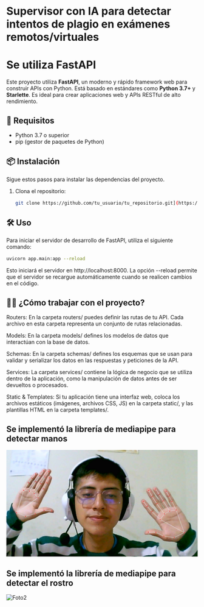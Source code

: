 # Supervisor con IA para detectar intentos de plagio en exámenes remotos/virtuales


# Se utiliza FastAPI

Este proyecto utiliza **FastAPI**, un moderno y rápido framework web para construir APIs con Python. Está basado en estándares como **Python 3.7+** y **Starlette**. Es ideal para crear aplicaciones web y APIs RESTful de alto rendimiento.

## 🚀 Requisitos

- Python 3.7 o superior
- pip (gestor de paquetes de Python)

## 📦 Instalación

Sigue estos pasos para instalar las dependencias del proyecto.

1. Clona el repositorio:

   ```bash
   git clone https://github.com/tu_usuario/tu_repositorio.git](https://github.com/Daniee19/SupervisorExamenRemotoIA.git

## 🛠️ Uso

Para iniciar el servidor de desarrollo de FastAPI, utiliza el siguiente comando:

```bash
uvicorn app.main:app --reload
```
Esto iniciará el servidor en http://localhost:8000. La opción --reload permite que el servidor se recargue automáticamente cuando se realicen cambios en el código.

## 🧑‍💻 ¿Cómo trabajar con el proyecto?

Routers: En la carpeta routers/ puedes definir las rutas de tu API. Cada archivo en esta carpeta representa un conjunto de rutas relacionadas.

Models: En la carpeta models/ defines los modelos de datos que interactúan con la base de datos.

Schemas: En la carpeta schemas/ defines los esquemas que se usan para validar y serializar los datos en las respuestas y peticiones de la API.

Services: La carpeta services/ contiene la lógica de negocio que se utiliza dentro de la aplicación, como la manipulación de datos antes de ser devueltos o procesados.

Static & Templates: Si tu aplicación tiene una interfaz web, coloca los archivos estáticos (imágenes, archivos CSS, JS) en la carpeta static/, y las plantillas HTML en la carpeta templates/.

## Se implementó la librería de mediapipe para detectar manos
![Foto](img/photo_mediapipe_hands.jpg)

## Se implementó la librería de mediapipe para detectar el rostro
![Foto2](img/foto_face.jpg)

